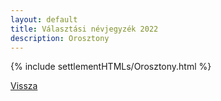 ```yaml
---
layout: default
title: Választási névjegyzék 2022
description: Orosztony
---
```


{% include settlementHTMLs/Orosztony.html %}

[Vissza](../)